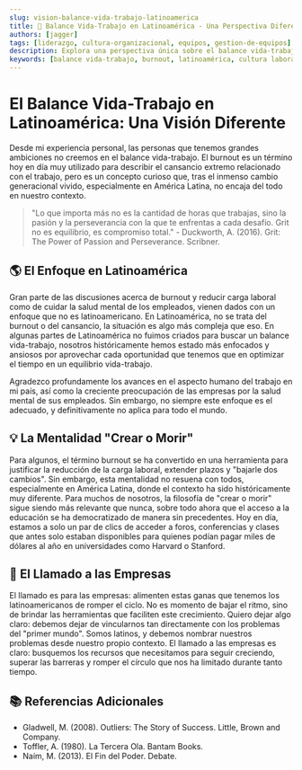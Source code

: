 ```yaml
---
slug: vision-balance-vida-trabajo-latinoamerica
title: 🔄 Balance Vida-Trabajo en Latinoamérica - Una Perspectiva Diferente
authors: [jagger]
tags: [liderazgo, cultura-organizacional, equipos, gestion-de-equipos]
description: Explora una perspectiva única sobre el balance vida-trabajo en Latinoamérica. Descubre por qué el concepto tradicional de burnout no siempre aplica en nuestro contexto y cómo las empresas pueden adaptarse.
keywords: [balance vida-trabajo, burnout, latinoamérica, cultura laboral, desarrollo profesional, liderazgo, empresas latinas, oportunidades laborales]
---
```


# El Balance Vida-Trabajo en Latinoamérica: Una Visión Diferente

Desde mi experiencia personal, las personas que tenemos grandes ambiciones no creemos en el balance vida-trabajo. El burnout es un término hoy en día muy utilizado para describir el cansancio extremo relacionado con el trabajo, pero es un concepto curioso que, tras el inmenso cambio generacional vivido, especialmente en América Latina, no encaja del todo en nuestro contexto.

> "Lo que importa más no es la cantidad de horas que trabajas, sino la pasión y la perseverancia con la que te enfrentas a cada desafío. Grit no es equilibrio, es compromiso total." - Duckworth, A. (2016). Grit: The Power of Passion and Perseverance. Scribner.

## 🌎 El Enfoque en Latinoamérica

Gran parte de las discusiones acerca de burnout y reducir carga laboral como de cuidar la salud mental de los empleados, vienen dados con un enfoque que no es latinoamericano. En Latinoamérica, no se trata del burnout o del cansancio, la situación es algo más compleja que eso. En algunas partes de Latinoamérica no fuimos criados para buscar un balance vida-trabajo, nosotros históricamente hemos estado más enfocados y ansiosos por aprovechar cada oportunidad que tenemos que en optimizar el tiempo en un equilibrio vida-trabajo.

Agradezco profundamente los avances en el aspecto humano del trabajo en mi país, así como la creciente preocupación de las empresas por la salud mental de sus empleados. Sin embargo, no siempre este enfoque es el adecuado, y definitivamente no aplica para todo el mundo.

## 💡 La Mentalidad "Crear o Morir"

Para algunos, el término burnout se ha convertido en una herramienta para justificar la reducción de la carga laboral, extender plazos y "bajarle dos cambios". Sin embargo, esta mentalidad no resuena con todos, especialmente en América Latina, donde el contexto ha sido históricamente muy diferente. Para muchos de nosotros, la filosofía de "crear o morir" sigue siendo más relevante que nunca, sobre todo ahora que el acceso a la educación se ha democratizado de manera sin precedentes. Hoy en día, estamos a solo un par de clics de acceder a foros, conferencias y clases que antes solo estaban disponibles para quienes podían pagar miles de dólares al año en universidades como Harvard o Stanford.

## 📢 El Llamado a las Empresas

El llamado es para las empresas: alimenten estas ganas que tenemos los latinoamericanos de romper el ciclo. No es momento de bajar el ritmo, sino de brindar las herramientas que faciliten este crecimiento. Quiero dejar algo claro: debemos dejar de vincularnos tan directamente con los problemas del "primer mundo". Somos latinos, y debemos nombrar nuestros problemas desde nuestro propio contexto. El llamado a las empresas es claro: busquemos los recursos que necesitamos para seguir creciendo, superar las barreras y romper el círculo que nos ha limitado durante tanto tiempo.

## 📚 Referencias Adicionales

- Gladwell, M. (2008). Outliers: The Story of Success. Little, Brown and Company.
- Toffler, A. (1980). La Tercera Ola. Bantam Books.
- Naím, M. (2013). El Fin del Poder. Debate.